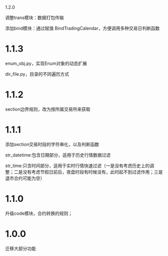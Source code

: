 1.2.0

调整trans模块：数据打包传输

添加bind模块：通过赋值 BindTradingCalendar，方便调用多种交易日判断函数

# 1.1.3

enum_obj.py，实现Enum对象的动态扩展

dir_file.py，目录的不同遍历方式

# 1.1.2

section边界规则，改为按所属交易所来获取

# 1.1.1

添加section交易时段的字符串化，以及判断函数

str_datetime:包含日期部分，适用于历史行情数据过滤

str_time:只含时间部分，适用于实时行情快速过滤（一是没有考虑历史上的调整；二是没有考虑节假日前后，夜盘时段有时候没有，此时起不到过滤作用；三是退市合约可能为空）

# 1.1.0

升级code模块，合约转换的规则；

# 1.0.0

迁移大部分功能